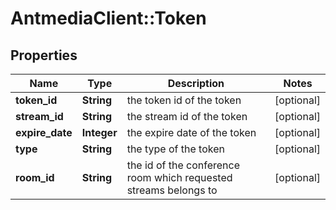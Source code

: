 # AntmediaClient::Token

## Properties
Name | Type | Description | Notes
------------ | ------------- | ------------- | -------------
**token_id** | **String** | the token id of the token | [optional] 
**stream_id** | **String** | the stream id of the token | [optional] 
**expire_date** | **Integer** | the expire date of the token | [optional] 
**type** | **String** | the type of the token | [optional] 
**room_id** | **String** | the id of the conference room which requested streams belongs to | [optional] 


